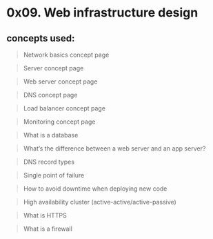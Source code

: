 # 0x09. Web infrastructure design

## concepts used:

> Network basics concept page

> Server concept page

> Web server concept page

> DNS concept page

> Load balancer concept page

> Monitoring concept page

> What is a database

> What’s the difference between a web server and an app server?

> DNS record types

> Single point of failure

> How to avoid downtime when deploying new code

> High availability cluster (active-active/active-passive)

> What is HTTPS

> What is a firewall

